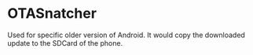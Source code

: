 # OTASnatcher
Used for specific older version of Android. It would copy the downloaded update to the SDCard of the phone.
